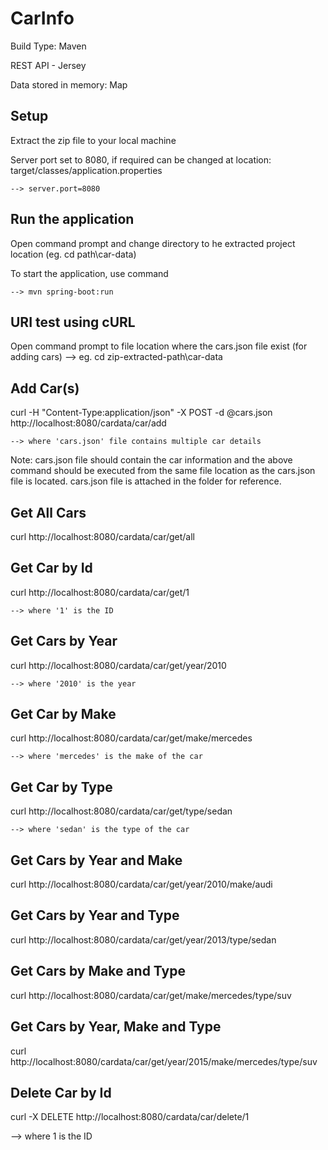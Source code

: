 # CarInfo

Build Type: Maven

REST API - Jersey

Data stored in memory: Map

Setup
-----
Extract the zip file to your local machine


Server port set to 8080, if required can be changed at location: target/classes/application.properties

	--> server.port=8080

Run the application
-------------------
Open command prompt and change directory to he extracted project location (eg. cd path\car-data)

To start the application, use command

	--> mvn spring-boot:run

URI test using cURL
-------------------
Open command prompt to file location where the cars.json file exist (for adding cars)
	--> eg. cd zip-extracted-path\car-data

Add Car(s)
----------
curl -H "Content-Type:application/json" -X POST -d @cars.json  http://localhost:8080/cardata/car/add

	--> where 'cars.json' file contains multiple car details
	
Note: cars.json file should contain the car information and the above command should be executed from the same file location as the cars.json file is located.
cars.json file is attached in the folder for reference.

Get All Cars
------------
curl http://localhost:8080/cardata/car/get/all

Get Car by Id
-------------
curl http://localhost:8080/cardata/car/get/1

	--> where '1' is the ID
 
Get Cars by Year
----------------
curl http://localhost:8080/cardata/car/get/year/2010

	--> where '2010' is the year
Get Car by Make
---------------
curl http://localhost:8080/cardata/car/get/make/mercedes

	--> where 'mercedes' is the make of the car
	
Get Car by Type
---------------
curl http://localhost:8080/cardata/car/get/type/sedan

	--> where 'sedan' is the type of the car
	
Get Cars by Year and Make
-------------------------
curl http://localhost:8080/cardata/car/get/year/2010/make/audi

Get Cars by Year and Type
-------------------------
curl http://localhost:8080/cardata/car/get/year/2013/type/sedan

Get Cars by Make and Type
-------------------------
curl http://localhost:8080/cardata/car/get/make/mercedes/type/suv

Get Cars by Year, Make and Type
-------------------------------
curl http://localhost:8080/cardata/car/get/year/2015/make/mercedes/type/suv

Delete Car by Id
----------------
curl -X DELETE http://localhost:8080/cardata/car/delete/1

 --> where 1 is the ID
